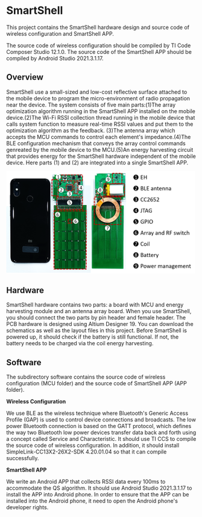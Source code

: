 # SmartShell

This project contains the SmartShell hardware design and source code of wireless configuration and SmartShell APP.

The source code of wireless configuration should be compiled by TI Code Composer Studio 12.1.0. The source code of the SmartShell APP should be compiled by Android Studio 2021.3.1.17.

## Overview

SmartShell use a small-sized and low-cost reflective surface attached to the mobile device to program the micro-environment of radio propagation near the device. The system consists of five main parts:(1)The array optimization algorithm running in the SmartShell APP installed on the mobile device.(2)The Wi-Fi RSSI collection thread running in the mobile device that calls system function to measure real-time RSSI values and put them to the optimization algorithm as the feedback. (3)The antenna array which accepts the MCU commands to control each element's impedance.(4)The BLE configuration mechanism that conveys the array control commands genreated by the mobile device to the MCU.(5)An energy harvesting circuit that provides energy for the SmartShell hardware independent of the mobile device. Here parts (1) and (2) are integrated into a single SmartShell APP.

<img src="./images/Hardware.png" width="500">

## Hardware

SmartShell hardware contains two parts: a board with MCU and energy harvesting module and an antenna array board. When you use SmartShell, you should connect the two parts by pin header and female header. The PCB hardware is designed using Altium Designer 19. You can download the schematics as well as the layout files in this project. Before SmartShell is powered up, it should check if the battery is still functional. If not, the battery needs to be charged via the coil energy harvesting.

## Software

The subdirectory software contains the source code of wireless configuration (MCU folder) and the source code of SmartShell APP (APP folder).

**Wireless Configuration**

We use BLE as the wireless technique where Bluetooth's Generic Access Profile (GAP) is used to control device connections and broadcasts. The low power Bluetooth connection is based on the GATT protocol, which defines the way two Bluetooth low power devices transfer data back and forth using a concept called Service and Characteristic. It should use TI CCS to compile the source code of wireless configuration. In addition, it should install SimpleLink-CC13X2-26X2-SDK 4.20.01.04 so that it can compile successfully. 

**SmartShell APP**

We write an Android APP that collects RSSI data every 100ms to accommodate the QS algorithm. It should use Android Studio 2021.3.1.17 to install the APP into Android phone. In order to ensure that the APP can be installed into the Android phone, it need to open the Android phone's developer rights.










